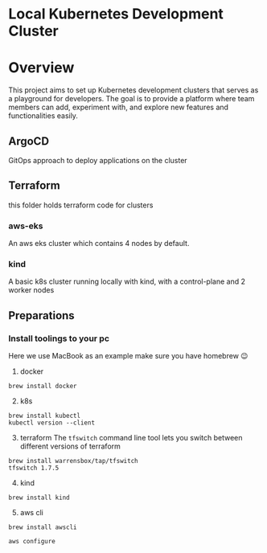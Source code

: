 
# Local Kubernetes Development Cluster

# Overview

This project aims to set up Kubernetes development clusters that serves as a playground for developers. The goal is to provide a platform where team members can add, experiment with, and explore new features and functionalities easily.


## ArgoCD
GitOps approach to deploy applications on the cluster

## Terraform
this folder holds terraform code for clusters

### aws-eks
An aws eks cluster which contains 4 nodes by default.
### kind
A basic k8s cluster running locally with kind, with a control-plane and 2 worker nodes


## Preparations

### Install toolings to your pc
Here we use MacBook as an example
make sure you have homebrew :wink:
1. docker
```
brew install docker

```

2. k8s
```
brew install kubectl
kubectl version --client
```
3. terraform
The `tfswitch` command line tool lets you switch between different versions of terraform
```
brew install warrensbox/tap/tfswitch
tfswitch 1.7.5
```

4. kind
```
brew install kind
```

5. aws cli
```
brew install awscli

aws configure
```

